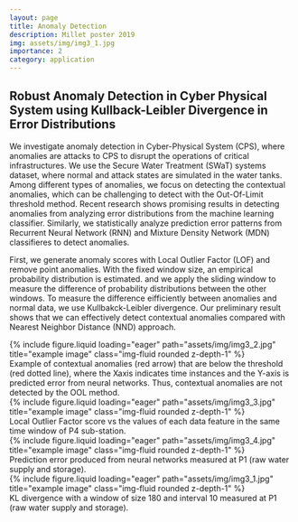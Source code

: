```yaml
---
layout: page
title: Anomaly Detection
description: Millet poster 2019
img: assets/img/img3_1.jpg
importance: 2
category: application
---
```


## Robust Anomaly Detection in Cyber Physical System using Kullback-Leibler Divergence in Error Distributions

We investigate anomaly detection in Cyber-Physical System (CPS), where anomalies are attacks to CPS to disrupt the operations of critical infrastructures. We use the Secure Water Treatment (SWaT) systems dataset, where normal and attack states are simulated in the water tanks. Among different types of anomalies, we focus on detecting the contextual anomalies, which can be challenging to detect with the Out-Of-Limit threshold method. Recent research shows promising results in detecting anomalies from analyzing error distributions from the machine learning classifier. Similarly, we statistically analyze prediction error patterns from Recurrent Neural Network (RNN) and Mixture Density Network (MDN) classifieres to detect anomalies. 

First, we generate anomaly scores with Local Outlier Factor (LOF) and remove point anomalies. With the fixed window size, an empirical probability distribution is estimated. and we apply the sliding window to measure the difference of probability distributions between the other windows. To measure the difference eifficiently between anomalies and normal data, we use Kullbakck-Leibler divergence. Our preliminary result shows that we can effectively detect contextual anomalies compared with Nearest Neighbor Distance (NND) approach. 


<div class="row">
    <div class="col-sm mt-3 mt-md-0">
        {% include figure.liquid loading="eager" path="assets/img/img3_2.jpg" title="example image" class="img-fluid rounded z-depth-1" %}
    </div>
</div>
<div class="caption">
    Example of contextual anomalies (red arrow) that are below the threshold (red dotted line), where the Xaxis indicates time instances and the Y-axis is predicted error from neural networks. Thus, contextual anomalies are not detected by the OOL method. 
</div>

<div class="row">
    <div class="col-sm mt-3 mt-md-0">
        {% include figure.liquid loading="eager" path="assets/img/img3_3.jpg" title="example image" class="img-fluid rounded z-depth-1" %}
    </div>
</div>
<div class="caption">
    Local Outlier Factor score vs the values of each data feature in the same time window of P4 sub-station.
</div>

<div class="row">
    <div class="col-sm mt-3 mt-md-0">
        {% include figure.liquid loading="eager" path="assets/img/img3_4.jpg" title="example image" class="img-fluid rounded z-depth-1" %}
    </div>
</div>
<div class="caption">
    Prediction error produced from neural networks measured at P1 (raw water supply and storage).
</div>

<div class="row">
    <div class="col-sm mt-3 mt-md-0">
        {% include figure.liquid loading="eager" path="assets/img/img3_1.jpg" title="example image" class="img-fluid rounded z-depth-1" %}
    </div>
</div>
<div class="caption">
    KL divergence with a window of size 180 and interval 10 measured at P1 (raw water supply and storage).
</div>